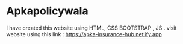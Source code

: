 # Apkapolicywala
I have created this website using HTML, CSS BOOTSTRAP , JS  . visit website using this link :  https://apka-insurance-hub.netlify.app
